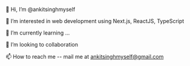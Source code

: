 👋 Hi, I’m @ankitsinghmyself

👀 I’m interested in web development using Next.js, ReactJS, TypeScript

🌱 I’m currently learning ...

💞️ I’m looking to collaboration

📫 How to reach me -- mail me at ankitsinghmyself@gmail.com

